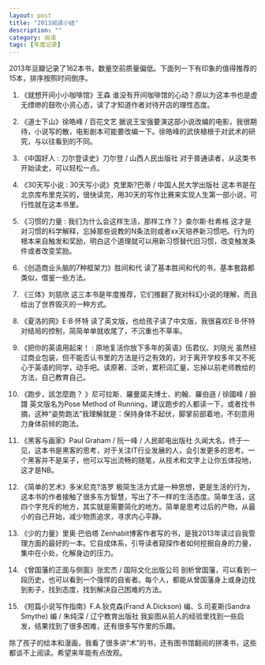 ```yaml
---
layout: post
title: "2013阅读小结"
description: ""
category: 阅读
tags: [年度记录]
---
```



2013年豆瓣记录了162本书，数量空前质量偏低。下面列一下有印象的值得推荐的15本，排序按照时间倒序。

1. 《就想开间小小咖啡馆》王森
谁没有开间咖啡馆的心动？原以为这本书也是虚无缥缈的鼓吹小资心态，读了才知道作者对待开店的理性态度。

2. 《道士下山》徐皓峰 / 百花文艺
据说王宝强要演这部小说改编的电影，我很期待，小说写的散，电影剧本可能要改编一下。徐皓峰的武侠植根于对武术的研究，与以往看到的不同。

3. 《中国好人 : 刀尔登读史》刀尔登 / 山西人民出版社
对于普通读者，从这类书开始读史，可以轻松一点。

4. 《30天写小说 : 30天写小说》克里斯?巴蒂 / 中国人民大学出版社
这本书是在北京库布里克买的，很快读完，用30天的写作比赛来实现人生第一部小说，可行性就在这本书里。

5. 《习惯的力量 : 我们为什么会这样生活，那样工作？》查尔斯·杜希格
这才是对习惯的科学解释，忘掉那些说教的N条法则或者xx天培养新习惯吧。行为的根本来自触发和奖励，明白这个道理就可以用新习惯替代旧习惯，改变触发条件或者改变奖励。

6. 《创造商业头脑的7种框架力》胜间和代 
读了基本胜间和代的书，基本套路都类似，借鉴一些方法。

7. 《三体》刘慈欣
这三本书是年度推荐，它们推翻了我对科幻小说的理解，而且给出了世界毁灭的一种方式。

8. 《夏洛的网》E·B·怀特
读了英文版，也给孩子读了中文版，我很喜欢E·B·怀特对结局的控制，简简单单就收尾了，不沉重也不草率。

9. 《把你的英语用起来！ : 原地复活你放下多年的英语》伍君仪、刘晓光
虽然经过商业包装，但不能否认书里的方法是行之有效的，对于离开学校多年又不死心于英语的同学，动手吧。读原著、泛听，累积词汇量，忘掉以前老师教给的方法，自己教育自己。

10. 《跑步，該怎麼跑？ 》尼可拉斯．羅曼諾夫博士、約翰．羅伯遜 / 徐國峰 / 臉譜
英文版名为Pose Method of Running，建议跑步的人都读一下，或者找书摘，这种“姿势跑法”我理解就是：保持身体不起伏，脚掌前部着地，不刻意用力身体前倾的跑法。

11. 《黑客与画家》Paul Graham / 阮一峰 / 人民邮电出版社
久闻大名，终于一见，这本书是黑客的思考，对于关注IT行业发展的人，会引发更多的思考。一个黑客并不是呆子，他可以写出流畅的随笔，从技术和文字上让你五体投地，这才是NB。

12. 《简单的艺术》多米尼克?洛罗
极简生活方式是一种思想，更是生活的行为，这本书的作者接触了很多东方智慧，写出了不一样的生活态度。简单生活，这四个字充斥的地方，其实就是需要简化的地方。简单是思考过后的产物，从最小的自己开始，减少物质追求，寻求内心平静。

13. 《少的力量》里奥·巴伯塔 
Zenhabit博客作者写的书，是我2013年读过自我管理方面的最好的一本。它自成体系，引导读者窥探作者如何挖掘自身的力量，集中在小处，化解身边的压力。

14. 《曾国藩的正面与侧面》张宏杰 / 国际文化出版公司
剖析曾国藩，可以看到一段历史，也可以看到一个强悍的自省者。每个人，都能从曾国藩身上或身边找到影子，找到态度，找到解决自己困难的方法。

15. 《短篇小说写作指南》F.A.狄克森(Frand A.Dickson) 编、S.司麦斯(Sandra Smythe) 编 / 朱纯深 / 辽宁教育出版社
我妄图从前人的经验里找到一些启发，结果找到了很多困难，还有很多写作里的乐趣。

除了孩子的绘本和漫画，我看了很多讲“术”的书，还有图书馆翻阅的拼凑书，这些都谈不上阅读。希望来年能有点改观。
